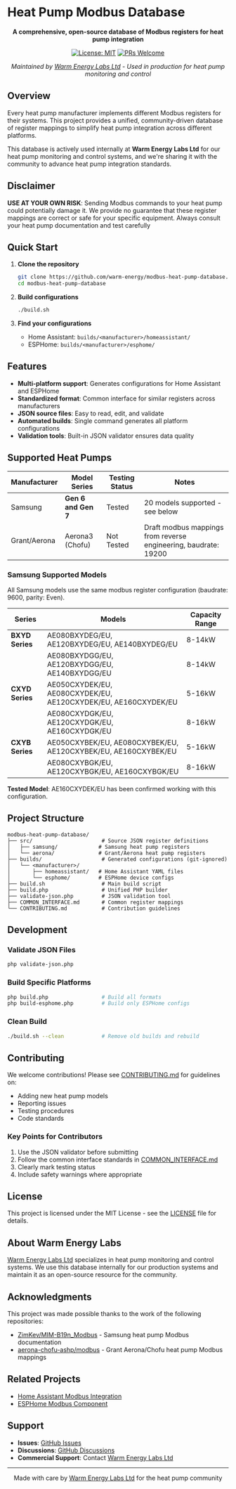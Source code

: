 # Heat Pump Modbus Database

<div align="center">

**A comprehensive, open-source database of Modbus registers for heat pump integration**

[![License: MIT](https://img.shields.io/badge/License-MIT-yellow.svg)](https://opensource.org/licenses/MIT)
[![PRs Welcome](https://img.shields.io/badge/PRs-welcome-brightgreen.svg)](CONTRIBUTING.md)

*Maintained by [Warm Energy Labs Ltd](https://warm.energy) - Used in production for heat pump monitoring and control*

</div>

## Overview

Every heat pump manufacturer implements different Modbus registers for their systems. This project provides a unified, community-driven database of register mappings to simplify heat pump integration across different platforms.

This database is actively used internally at **Warm Energy Labs Ltd** for our heat pump monitoring and control systems, and we're sharing it with the community to advance heat pump integration standards.

## Disclaimer

**USE AT YOUR OWN RISK**: Sending Modbus commands to your heat pump could potentially damage it. We provide no guarantee that these register mappings are correct or safe for your specific equipment. Always consult your heat pump documentation and test carefully

## Quick Start

1. **Clone the repository**
   ```bash
   git clone https://github.com/warm-energy/modbus-heat-pump-database.git
   cd modbus-heat-pump-database
   ```

2. **Build configurations**
   ```bash
   ./build.sh
   ```

3. **Find your configurations**
   - Home Assistant: `builds/<manufacturer>/homeassistant/`
   - ESPHome: `builds/<manufacturer>/esphome/`

## Features

- **Multi-platform support**: Generates configurations for Home Assistant and ESPHome
- **Standardized format**: Common interface for similar registers across manufacturers
- **JSON source files**: Easy to read, edit, and validate
- **Automated builds**: Single command generates all platform configurations
- **Validation tools**: Built-in JSON validator ensures data quality

## Supported Heat Pumps

| Manufacturer | Model Series | Testing Status | Notes |
|--------------|-------------|----------------|-------|
| Samsung | **Gen 6 and Gen 7** | Tested | 20 models supported - see below |
| Grant/Aerona | Aerona3 (Chofu) | Not Tested | Draft modbus mappings from reverse engineering, baudrate: 19200 |

### Samsung Supported Models

All Samsung models use the same modbus register configuration (baudrate: 9600, parity: Even).

| Series | Models | Capacity Range |
|--------|--------|----------------|
| **BXYD Series** | AE080BXYDEG/EU, AE120BXYDEG/EU, AE140BXYDEG/EU | 8-14kW |
| | AE080BXYDGG/EU, AE120BXYDGG/EU, AE140BXYDGG/EU | 8-14kW |
| **CXYD Series** | AE050CXYDEK/EU, AE080CXYDEK/EU, AE120CXYDEK/EU, AE160CXYDEK/EU | 5-16kW |
| | AE080CXYDGK/EU, AE120CXYDGK/EU, AE160CXYDGK/EU | 8-16kW |
| **CXYB Series** | AE050CXYBEK/EU, AE080CXYBEK/EU, AE120CXYBEK/EU, AE160CXYBEK/EU | 5-16kW |
| | AE080CXYBGK/EU, AE120CXYBGK/EU, AE160CXYBGK/EU | 8-16kW |

**Tested Model**: AE160CXYDEK/EU has been confirmed working with this configuration.

## Project Structure

```
modbus-heat-pump-database/
├── src/                      # Source JSON register definitions
│   ├── samsung/             # Samsung heat pump registers
│   └── aerona/              # Grant/Aerona heat pump registers
├── builds/                   # Generated configurations (git-ignored)
│   └── <manufacturer>/
│       ├── homeassistant/   # Home Assistant YAML files
│       └── esphome/         # ESPHome device configs
├── build.sh                  # Main build script
├── build.php                 # Unified PHP builder
├── validate-json.php         # JSON validation tool
├── COMMON_INTERFACE.md       # Common register mappings
└── CONTRIBUTING.md           # Contribution guidelines
```

## Development

### Validate JSON Files
```bash
php validate-json.php
```

### Build Specific Platforms
```bash
php build.php                 # Build all formats
php build-esphome.php         # Build only ESPHome configs
```

### Clean Build
```bash
./build.sh --clean            # Remove old builds and rebuild
```

## Contributing

We welcome contributions! Please see [CONTRIBUTING.md](CONTRIBUTING.md) for guidelines on:
- Adding new heat pump models
- Reporting issues
- Testing procedures
- Code standards

### Key Points for Contributors
1. Use the JSON validator before submitting
2. Follow the common interface standards in [COMMON_INTERFACE.md](COMMON_INTERFACE.md)
3. Clearly mark testing status
4. Include safety warnings where appropriate

## License

This project is licensed under the MIT License - see the [LICENSE](LICENSE) file for details.

## About Warm Energy Labs

[Warm Energy Labs Ltd](https://warm.energy) specializes in heat pump monitoring and control systems. We use this database internally for our production systems and maintain it as an open-source resource for the community.

## Acknowledgments

This project was made possible thanks to the work of the following repositories:
- [ZimKev/MIM-B19n_Modbus](https://github.com/ZimKev/MIM-B19n_Modbus) - Samsung heat pump Modbus documentation
- [aerona-chofu-ashp/modbus](https://github.com/aerona-chofu-ashp/modbus) - Grant Aerona/Chofu heat pump Modbus mappings

## Related Projects

- [Home Assistant Modbus Integration](https://www.home-assistant.io/integrations/modbus/)
- [ESPHome Modbus Component](https://esphome.io/components/modbus.html)

## Support

- **Issues**: [GitHub Issues](https://github.com/warm-energy/modbus-heat-pump-database/issues)
- **Discussions**: [GitHub Discussions](https://github.com/warm-energy/modbus-heat-pump-database/discussions)
- **Commercial Support**: Contact [Warm Energy Labs Ltd](https://warm.energy)

---

<div align="center">
Made with care by <a href="https://warm.energy">Warm Energy Labs Ltd</a> for the heat pump community
</div>

